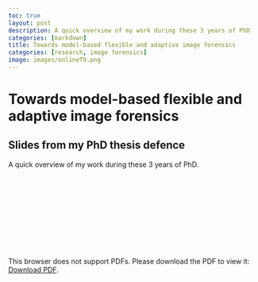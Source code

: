 ```yaml
---
toc: true
layout: post
description: A quick overview of my work during these 3 years of PhD
categories: [markdown]
title: Towards model-based flexible and adaptive image forensics
categories: [research, image forensics]
image: images/onlineT9.png
---
```


# Towards model-based flexible and adaptive image forensics

## Slides from my PhD thesis defence

A quick overview of my work during these 3 years of PhD.

<object data="https://github.com/ludovicdmt/ludodarmet/blob/master/_notebooks/files/PhD_defence_DARMET.pdf" type="application/pdf" width="1250px" height="1000px">
    <embed src="https://github.com/ludovicdmt/ludodarmet/blob/master/_notebooks/files/PhD_defence_DARMET.pdf">
        <p>This browser does not support PDFs. Please download the PDF to view it: <a href="https://github.com/ludovicdmt/ludodarmet/blob/master/_notebooks/files/PhD_defence_DARMET.pdf">Download PDF</a>.</p>
    </embed>
</object>

